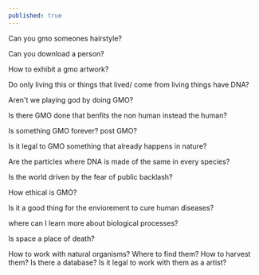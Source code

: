 ```yaml
---
published: true
---
```

Can you gmo someones hairstyle?

Can you download a person?

How to exhibit a gmo artwork?

Do only living this or things that lived/ come from living things have DNA?

Aren't we playing god by doing GMO?

Is there GMO done that benfits the non human instead the human?

Is something GMO forever? post GMO?

Is it legal to GMO something that already happens in nature?

Are the particles where DNA is made of the same in every species?

Is the world driven by the fear of public backlash?

How ethical is GMO?

Is it a good thing for the enviorement to cure human diseases?

where can I learn more about biological processes?

Is space a place of death?

How to work with natural organisms? Where to find them? How to harvest them? Is there a database? Is it legal to work with them as a artist?
